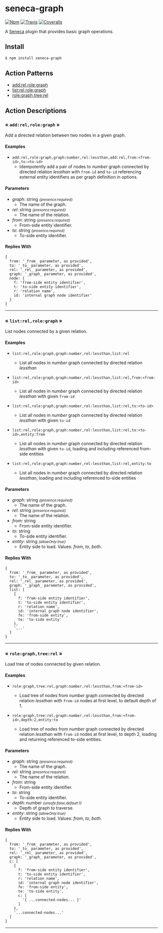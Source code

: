 # seneca-graph

[![Npm][BadgeNpm]][Npm]
[![Travis][BadgeTravis]][Travis]
[![Coveralls][BadgeCoveralls]][Coveralls]


A [Seneca](senecajs.org) plugin that provides basic graph operations.


## Install

```sh
$ npm install seneca-graph
```



<!--START:action-list-->


## Action Patterns

* [add:rel,role:graph](#-addrelrolegraph-)
* [list:rel,role:graph](#-listrelrolegraph-)
* [role:graph,tree:rel](#-rolegraphtreerel-)


<!--END:action-list-->

<!--START:action-desc-->


## Action Descriptions

### &laquo; `add:rel,role:graph` &raquo;

Add a directed relation between two nodes in a given graph.




#### Examples



* `add:rel,role:graph,graph:number,rel:lessthan,add:rel,from:<from-id>,to:<to-id>`
  * Idempotently add a pair of nodes to  _number_ graph connected by directed relation _lessthan_ with `from-id` and `to-id` referencing external entity identifiers as per graph definition in options.
#### Parameters


* _graph_: string <i><small>{presence:required}</small></i>
  * The name of the graph.
* _rel_: string <i><small>{presence:required}</small></i>
  * The name of the relation.
* _from_: string <i><small>{presence:required}</small></i>
  * From-side entity identifier.
* _to_: string <i><small>{presence:required}</small></i>
  * To-side entity identifier.




#### Replies With


```
{
  from: '_from_ parameter, as provided',
  to: '_to_ parameter, as provided',
  rel: '_rel_ parameter, as provided',
  graph: '_graph_ parameter, as provided',
  node: {
    f: 'from-side entity identifier',
    t: 'to-side entity identifier',
    r: 'relation name',
    id: 'internal graph node identifier'
  }
}
```


----------
### &laquo; `list:rel,role:graph` &raquo;

List nodes connected by a given relation.




#### Examples



* `list:rel,role:graph,graph:number,rel:lessthan,list:rel`
  * List all nodes in  _number_ graph connected by directed relation _lessthan_

* `list:rel,role:graph,graph:number,rel:lessthan,list:rel,from:<from-id>`
  * List all nodes in  _number_ graph connected by directed relation _lessthan_ with given `from-id`

* `list:rel,role:graph,graph:number,rel:lessthan,list:rel,to:<to-id>`
  * List all nodes in  _number_ graph connected by directed relation _lessthan_ with given `to-id`

* `list:rel,role:graph,graph:number,rel:lessthan,list:rel,to:<to-id>,entity:from`
  * List all nodes in  _number_ graph connected by directed relation _lessthan_ with given `to-id`, loading and including referenced from-side entities

* `list:rel,role:graph,graph:number,rel:lessthan,list:rel,entity:to`
  * List all nodes in  _number_ graph connected by directed relation _lessthan_, loading and including referenced to-side entities
#### Parameters


* _graph_: string <i><small>{presence:required}</small></i>
  * The name of the graph.
* _rel_: string <i><small>{presence:required}</small></i>
  * The name of the relation.
* _from_: string
  * From-side entity identifier.
* _to_: string
  * To-side entity identifier.
* _entity_: string <i><small>{allowOnly:true}</small></i>
  * Entity side to load. Values: _from_, _to_, _both_.




#### Replies With


```
{
  from: '_from_ parameter, as provided',
  to: '_to_ parameter, as provided',
  rel: '_rel_ parameter, as provided',
  graph: '_graph_ parameter, as provided',
  list: [
    {
      f: 'from-side entity identifier',
      t: 'to-side entity identifier',
      r: 'relation name',
      id: 'internal graph node identifier',
      fe: 'from-side entity',
      te: 'to-side entity'
    },
    '...'
  ]
}
```


----------
### &laquo; `role:graph,tree:rel` &raquo;

Load tree of nodes connected by given relation.




#### Examples



* `role:graph,tree:rel,graph:number,rel:lessthan,from:<from-id>`
  * Load tree of nodes from _number_ graph connected by directed relation _lessthan_ with `from-id` nodes at first level, to default depth of 1.

* `role:graph,tree:rel,graph:number,rel:lessthan,from:<from-id>,depth:2,entity:to`
  * Load tree of nodes from _number_ graph connected by directed relation _lessthan_ with `from-id` nodes at first level, to depth 2, loading and returning referenced to-side entities.
#### Parameters


* _graph_: string <i><small>{presence:required}</small></i>
  * The name of the graph.
* _rel_: string <i><small>{presence:required}</small></i>
  * The name of the relation.
* _from_: string
  * From-side entity identifier.
* _to_: string
  * To-side entity identifier.
* _depth_: number <i><small>{unsafe:false,default:1}</small></i>
  * Depth of graph to traverse.
* _entity_: string <i><small>{allowOnly:true}</small></i>
  * Entity side to load. Values: _from_, _to_, _both_.




#### Replies With


```
{
  from: '_from_ parameter, as provided',
  to: '_to_ parameter, as provided',
  rel: '_rel_ parameter, as provided',
  graph: '_graph_ parameter, as provided',
  c: [
    {
      f: 'from-side entity identifier',
      t: 'to-side entity identifier',
      r: 'relation name',
      id: 'internal graph node identifier',
      fe: 'from-side entity',
      te: 'to-side entity',
      c: [
        '{ ...connected-nodes... }'
      ]
    },
    '...connected-nodes...'
  ]
}
```


----------


<!--END:action-desc-->


[BadgeCoveralls]: https://coveralls.io/repos/senecajs/seneca-graph/badge.svg?branch=master&service=github
[BadgeNpm]: https://badge.fury.io/js/%40seneca%2Fgraph.svg
[BadgeTravis]: https://travis-ci.org/senecajs/seneca-graph.svg?branch=master
[Coveralls]: https://coveralls.io/github/senecajs/seneca-graph?branch=master
[Npm]: https://www.npmjs.com/package/@seneca/graph
[Travis]: https://travis-ci.org/senecajs/seneca-graph?branch=master
